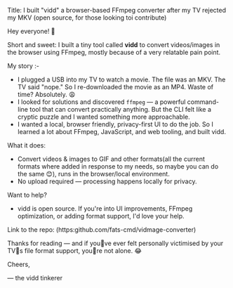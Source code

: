 Title: I built "vidd" a browser-based FFmpeg converter after my TV rejected my MKV (open source, for those looking toi contribute)

Hey everyone! 👋

Short and sweet: I built a tiny tool called **vidd** to convert videos/images in the browser using FFmpeg, mostly because of a very relatable pain point.

My story :-
- I plugged a USB into my TV to watch a movie. The file was an MKV. The TV said "nope." So I re-downloaded the movie as an MP4. Waste of time? Absolutely. 😩
- I looked for solutions and discovered `ffmpeg` — a powerful command-line tool that can convert practically anything. But the CLI felt like a cryptic puzzle and I wanted something more approachable.
- I wanted a local, browser friendly, privacy-first UI to do the job. So I learned a lot about FFmpeg, JavaScript, and web tooling, and built vidd.

What it does:
- Convert videos & images to GIF and other formats(all the current formats where added in response to my needs, so maybe you can do the same 😊), runs in the browser/local environment.
- No upload required — processing happens locally for privacy.

Want to help?
- vidd is open source. If you're into UI improvements, FFmpeg optimization, or adding format support, I'd love your help. 

Link to the repo: (https:github.com/fats-cmd/vidmage-converter)

Thanks for reading — and if youve ever felt personally victimised by your TVs file format support, youre not alone. 😂

Cheers,

— the vidd tinkerer
